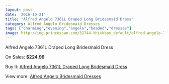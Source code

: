 ```yaml
---
layout: post
date: '2016-10-21'
title: "Alfred Angelo 7361L Draped Long Bridesmaid Dress"
category: Alfred Angelo Bridesmaid Dresses
tags: ["charming","evening","angelo","beaded","dresses"]
image: http://img.princessan.com/31744-thickbox_default/alfred-angelo-7361l-draped-long-bridesmaid-dress.jpg
---
```

Alfred Angelo 7361L Draped Long Bridesmaid Dress

On Sales: **$224.99**
<a href="https://www.princessan.com/en/14442-alfred-angelo-7361l-draped-long-bridesmaid-dress.html"><amp-img layout="responsive" width="600" height="600" src="//img.princessan.com/31744-thickbox_default/alfred-angelo-7361l-draped-long-bridesmaid-dress.jpg" alt="Alfred Angelo 7361L Draped Long Bridesmaid Dress 0" /></a>

Buy it: [Alfred Angelo 7361L Draped Long Bridesmaid Dress](https://www.princessan.com/en/14442-alfred-angelo-7361l-draped-long-bridesmaid-dress.html "Alfred Angelo 7361L Draped Long Bridesmaid Dress")

View more: [Alfred Angelo Bridesmaid Dresses](https://www.princessan.com/en/106- "Alfred Angelo Bridesmaid Dresses")